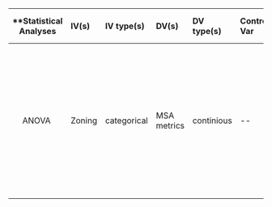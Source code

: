 
| **Statistical Analyses	|  IV(s)  |  IV type(s) |  DV(s)  |  DV type(s)  |  Control Var | Control Var type  | Question to be answered | _H0_ | alpha | link to paper **| 
|:----------:|:----------|:------------|:-------------|:-------------|:------------|:------------- |:------------------|:----:|:-------:|:-------|
ANOVA 	| Zoning | categorical | MSA metrics| continious | -- | -- | is there any difference in the way  zoning  affect on different  MSA metrcis ?  | there is no difference in the MSA metrics  the variance in  reform-minded zoning  from 1990-2000. | 0.05 | http://journals.plos.org/plosone/article?id=10.1371/journal.pone.0009509

